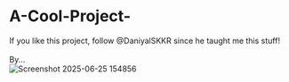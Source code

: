 # A-Cool-Project-
If you like this project, follow @DaniyalSKKR since he taught me this stuff!
<br>
<br>
By...
<br>
![Screenshot 2025-06-25 154856](https://github.com/user-attachments/assets/0815ccdd-b5c6-4da7-8a7c-516870d6c8f4)
